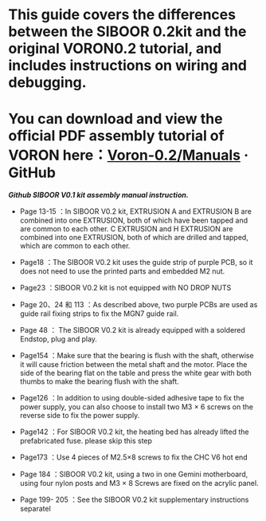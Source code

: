 # This guide covers the differences between the SIBOOR 0.2kit and the original VORON0.2 tutorial, and includes instructions on wiring and debugging.
# You can download and view the official PDF assembly tutorial of VORON here：[Voron-0.2/Manuals](https://github.com/VoronDesign/Voron-0/tree/Voron0.2/Manuals)  · GitHub
***Github SIBOOR V0.1 kit assembly manual instruction.***

* Page 13-15  ：In SIBOOR V0.2 kit, EXTRUSION A and EXTRUSION B are combined into one EXTRUSION, both of which have been tapped and are common to each other. C EXTRUSION and H EXTRUSION are combined into one EXTRUSION, both of which are drilled and tapped, which are common to each other.

* Page18 ：The SIBOOR V0.2 kit uses the guide strip of purple PCB, so it does not need to use the printed parts and embedded M2 nut.

* Page23 ：SIBOOR V0.2 kit is not equipped with NO DROP NUTS

* Page 20、24 和 113  ：As described above, two purple PCBs are used as guide rail fixing strips to fix the MGN7 guide rail.

* Page 48  ： The SIBOOR V0.2 kit is already equipped with a soldered Endstop, plug and play.

* Page154 ：Make sure that the bearing is flush with the shaft, otherwise it will cause friction between the metal shaft and the motor. Place the side of the bearing flat on the table and press the white gear with both thumbs to make the bearing flush with the shaft.

* Page126 ：In addition to using double-sided adhesive tape to fix the power supply, you can also choose to install two M3 × 6 screws on the reverse side to fix the power supply.

* Page142 ：For SIBOOR V0.2 kit, the heating bed has already lifted the prefabricated fuse. please skip this step

* Page173 ：Use 4 pieces of M2.5×8 screws to fix the CHC V6 hot end

* Page 184  ：SIBOOR V0.2 kit, using a two in one Gemini motherboard, using four nylon posts and M3 × 8 Screws are fixed on the acrylic panel.

* Page 199- 205 ：See the SIBOOR V0.2 kit supplementary instructions separatel
